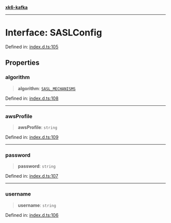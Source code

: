 [**xk6-kafka**](../README.md)

---

# Interface: SASLConfig

Defined in: [index.d.ts:105](https://github.com/mostafa/xk6-kafka/blob/main/api-docs/index.d.ts#L105)

## Properties

### algorithm

> **algorithm**: [`SASL_MECHANISMS`](../enumerations/SASL_MECHANISMS.md)

Defined in: [index.d.ts:108](https://github.com/mostafa/xk6-kafka/blob/main/api-docs/index.d.ts#L108)

---

### awsProfile

> **awsProfile**: `string`

Defined in: [index.d.ts:109](https://github.com/mostafa/xk6-kafka/blob/main/api-docs/index.d.ts#L109)

---

### password

> **password**: `string`

Defined in: [index.d.ts:107](https://github.com/mostafa/xk6-kafka/blob/main/api-docs/index.d.ts#L107)

---

### username

> **username**: `string`

Defined in: [index.d.ts:106](https://github.com/mostafa/xk6-kafka/blob/main/api-docs/index.d.ts#L106)
